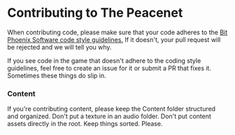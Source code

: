 # Contributing to The Peacenet

When contributing code, please make sure that your code adheres to the 
[Bit Phoenix Software code style 
guidelines.](https://gist.github.com/alkalinethunder/5fa40c267792c581a76447b24d8c9e8e) 
If it doesn't, your pull request will be rejected and we will tell you 
why.

If you see code in the game that doesn't adhere to the coding style 
guidelines, feel free to create an issue for it or submit a PR that 
fixes it. Sometimes these things do slip in.

### Content

If you're contributing content, please keep the Content folder 
structured and organized. Don't put a texture in an audio folder. Don't 
put content assets directly in the root. Keep things sorted. Please.
